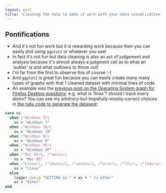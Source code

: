 ```yaml
---
layout: post
title: "Cleaning the data to make it work with your data visualization toolkit is 90% of the work; to learn a new plotting technique take the sample code, print out the dataset  and and write your code to you create the identically structured dataset"
---
```


## Pontifications

* And it's not fun work but it is rewarding work because then you can easily plot using ```ggplot2``` or whatever you use!
* In fact it's not fun but data cleaning is also an act of judgement and analysis because it's almost always a judgment call as to what an 'outlier' is and what outliners to throw out!
* I'm far from the first to observe this of course :-)
* And ```ggplot2``` is great fun because you can easily create many many types of graphs with that 1 cleaned dataset with minimal lines of code.
* An example was the [previous post on the Operating System graph for Firefox Desktop questions](http://rolandtanglao.com/2018/11/15/p1-no-surprise-in-ff-desktop-questions/): e.g.  what is 'linux'? should I track every distro? You can see my arbitrary-but-hopefully-mostly-correct choices in [the ruby code to generate the datasest](https://github.com/rtanglao/rt-kitsune-api/blob/master/print-csv-os-percentage-group-label-title.rb):
```ruby
case os
  when /^Windows 7/i
    os = "Windows 7"
  when /^Windows 10/i
    os = "Windows 10"
  when /^Windows 8/i
    os = "Windows 8"
  when /^Windows XP/i
    os = "Windows XP"
  when /^Mac OS/i, /^macos/i
    os = "Mac OS"
  when /^Linux/i, /^ubuntu/i, /^centos/i, /^arch/i, /^lfs/i, /^fedora/i 
    os = "Linux"
  else 
    logger.debug "SETTING os:" + os + " to other"
    os = "Other"
end
```
